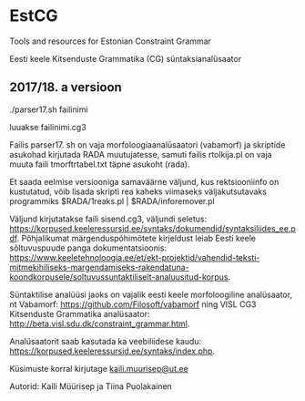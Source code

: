 # EstCG

Tools and resources for Estonian Constraint Grammar

Eesti keele Kitsenduste Grammatika (CG) süntaksianalüsaator

## 2017/18. a versioon

./parser17.sh failinimi

luuakse failinimi.cg3

Failis parser17. sh on vaja morfoloogiaanalüsaatori (vabamorf) ja skriptide asukohad kirjutada RADA muutujatesse, samuti failis rtolkija.pl on vaja muuta faili tmorftrtabel.txt täpne asukoht (rada).

Et saada eelmise versiooniga samaväärne väljund, kus rektsiooniinfo on kustutatud, võib lisada skripti rea kaheks viimaseks väljakutsutavaks programmiks $RADA/1reaks.pl | $RADA/inforemover.pl


Väljund kirjutatakse faili sisend.cg3, väljundi seletus: https://korpused.keeleressursid.ee/syntaks/dokumendid/syntaksiliides_ee.pdf. Põhjalikumat märgenduspõhimõtete kirjeldust leiab Eesti keele sõltuvuspuude panga dokumentatsioonis: https://www.keeletehnoloogia.ee/et/ekt-projektid/vahendid-teksti-mitmekihiliseks-margendamiseks-rakendatuna-koondkorpusele/soltuvussuntaktiliselt-analuusitud-korpus.

Süntaktilise analüüsi jaoks on vajalik eesti keele morfoloogiline analüsaator, nt Vabamorf: https://github.com/Filosoft/vabamorf  ning VISL CG3 Kitsenduste Grammatika analüsaator: http://beta.visl.sdu.dk/constraint_grammar.html. 

Analüsaatorit saab kasutada ka veebiliidese kaudu: https://korpused.keeleressursid.ee/syntaks/index.php.

Küsimuste korral kirjutage kaili.muurisep@ut.ee

Autorid: Kaili Müürisep ja Tiina Puolakainen